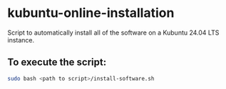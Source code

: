 # kubuntu-online-installation

Script to automatically install all of the software on a Kubuntu 24.04 LTS
instance.

## To execute the script:

```bash
sudo bash <path to script>/install-software.sh
```
